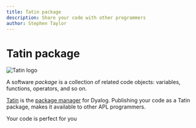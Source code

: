 ```yaml
---
title: Tatin package
description: Share your code with other programmers
author: Stephen Taylor
---
```

# Tatin package

![Tatin logo](/img/tatin.png)

A software _package_ is a collection of related code objects: variables, functions, operators, and so on.

[Tatin](https://tatin.dev) is the [package manager](https://en.wikipedia.org/wiki/Package_manager "Wikipedia") for Dyalog. 
Publishing your code as a Tatin package, makes it available to other APL programmers.

Your code is perfect for you